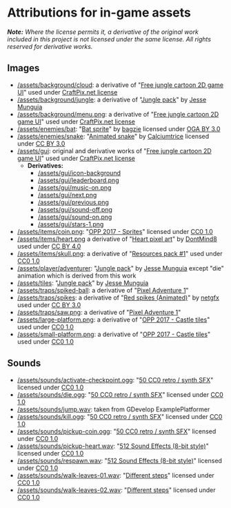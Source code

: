 # Attributions for in-game assets

***Note:** Where the license permits it, a derivative of the original work included in this project is not licensed under the same license. All rights reserved for derivative works.* 

## Images
- [/assets/background/cloud](https://github.com/Genhis/CSC3224/tree/master/assets/background): a derivative of "[Free jungle cartoon 2D game UI]" used under [CraftPix.net license]
- [/assets/background/jungle](https://github.com/Genhis/CSC3224/tree/master/assets/background): a derivative of "[Jungle pack]" by [Jesse Munguia]
- [/assets/background/menu.png](https://github.com/Genhis/CSC3224/tree/master/assets/background/menu.png): a derivative of "[Free jungle cartoon 2D game UI]" used under [CraftPix.net license]
- [/assets/enemies/bat](https://github.com/Genhis/CSC3224/tree/master/assets/enemies/bat): "[Bat sprite](https://opengameart.org/content/bat-sprite)" by [bagzie](https://opengameart.org/users/bagzie) licensed under [OGA BY 3.0]
- [/assets/enemies/snake](https://github.com/Genhis/CSC3224/tree/master/assets/enemies/snake): "[Animated snake](https://opengameart.org/content/animated-snake)" by [Calciumtrice](https://opengameart.org/users/calciumtrice) licensed under [CC BY 3.0]
- [/assets/gui](https://github.com/Genhis/CSC3224/tree/master/assets/gui): original and derivative works of "[Free jungle cartoon 2D game UI]" used under [CraftPix.net license]
  - **Derivatives:**
    - [/assets/gui/icon-background](https://github.com/Genhis/CSC3224/tree/master/assets/gui)
    - [/assets/gui/leaderboard.png](https://github.com/Genhis/CSC3224/tree/master/assets/gui/leaderboard.png)
    - [/assets/gui/music-on.png](https://github.com/Genhis/CSC3224/tree/master/assets/gui/music-on.png)
    - [/assets/gui/next.png](https://github.com/Genhis/CSC3224/tree/master/assets/gui/next.png)
    - [/assets/gui/previous.png](https://github.com/Genhis/CSC3224/tree/master/assets/gui/previous.png)
    - [/assets/gui/sound-off.png](https://github.com/Genhis/CSC3224/tree/master/assets/gui/sound-off.png)
    - [/assets/gui/sound-on.png](https://github.com/Genhis/CSC3224/tree/master/assets/gui/sound-on.png)
    - [/assets/gui/stars-1.png](https://github.com/Genhis/CSC3224/tree/master/assets/gui/stars-1.png)
- [/assets/items/coin.png](https://github.com/Genhis/CSC3224/tree/master/assets/items/coin.png): "[OPP 2017 - Sprites](https://openpixelproject.itch.io/opp2017sprites)" licensed under [CC0 1.0]
- [/assets/items/heart.png](https://github.com/Genhis/CSC3224/tree/master/assets/items/heart.png) a derivative of "[Heart pixel art](https://opengameart.org/content/heart-pixel-art)" by [DontMind8](https://opengameart.org/users/dontmind8) used under [CC BY 4.0]
- [/assets/items/skull.png](https://github.com/Genhis/CSC3224/tree/master/assets/items/skull.png): a derivative of "[Resources pack #1](https://opengameart.org/content/resouces-pack-1)" used under [CC0 1.0]
- [/assets/player/adventurer](https://github.com/Genhis/CSC3224/tree/master/assets/player/adventurer): "[Jungle pack]" by [Jesse Munguia] except "die" animation which is derived from this work
- [/assets/tiles](https://github.com/Genhis/CSC3224/tree/master/assets/tiles): "[Jungle pack]" by [Jesse Munguia]
- [/assets/traps/spiked-ball](https://github.com/Genhis/CSC3224/tree/master/assets/traps/spiked-ball): a derivative of "[Pixel Adventure 1]"
- [/assets/traps/spikes](https://github.com/Genhis/CSC3224/tree/master/assets/traps/spikes): a derivative of "[Red spikes (Animated)](https://opengameart.org/content/red-spikes-animated)" by [netgfx](https://opengameart.org/users/netgfx) used under [CC BY 3.0]
- [/assets/traps/saw.png](https://github.com/Genhis/CSC3224/tree/master/assets/traps/saw.png): a derivative of "[Pixel Adventure 1]"
- [/assets/large-platform.png](https://github.com/Genhis/CSC3224/tree/master/assets/large-platform.png): a derivative of "[OPP 2017 - Castle tiles]" used under [CC0 1.0]
- [/assets/small-platform.png](https://github.com/Genhis/CSC3224/tree/master/assets/small-platform.png): a derivative of "[OPP 2017 - Castle tiles]" used under [CC0 1.0]

## Sounds
- [/assets/sounds/activate-checkpoint.ogg](https://github.com/Genhis/CSC3224/tree/master/assets/sounds/activate-checkpoint.ogg): "[50 CC0 retro / synth SFX]" licensed under [CC0 1.0]
- [/assets/sounds/die.ogg](https://github.com/Genhis/CSC3224/tree/master/assets/sounds/die.ogg): "[50 CC0 retro / synth SFX]" licensed under [CC0 1.0]
- [/assets/sounds/jump.wav](https://github.com/Genhis/CSC3224/tree/master/assets/sounds/jump.wav): taken from GDevelop ExamplePlatformer
- [/assets/sounds/kill.ogg](https://github.com/Genhis/CSC3224/tree/master/assets/sounds/kill.ogg): "[50 CC0 retro / synth SFX]" licensed under [CC0 1.0]
- [/assets/sounds/pickup-coin.ogg](https://github.com/Genhis/CSC3224/tree/master/assets/sounds/pickup-coin.ogg): "[50 CC0 retro / synth SFX]" licensed under [CC0 1.0]
- [/assets/sounds/pickup-heart.wav](https://github.com/Genhis/CSC3224/tree/master/assets/sounds/pickup-heart.wav): "[512 Sound Effects (8-bit style)]" licensed under [CC0 1.0]
- [/assets/sounds/respawn.wav](https://github.com/Genhis/CSC3224/tree/master/assets/sounds/respawn.wav): "[512 Sound Effects (8-bit style)]" licensed under [CC0 1.0]
- [/assets/sounds/walk-leaves-01.wav](https://github.com/Genhis/CSC3224/tree/master/assets/sounds/walk-leaves-01.wav): "[Different steps]" licensed under [CC0 1.0]
- [/assets/sounds/walk-leaves-02.wav](https://github.com/Genhis/CSC3224/tree/master/assets/sounds/walk-leaves-02.wav): "[Different steps]" licensed under [CC0 1.0]

[CC BY 3.0]: http://creativecommons.org/licenses/by/3.0/
[CC BY 4.0]: https://creativecommons.org/licenses/by/4.0/
[CC0 1.0]: https://creativecommons.org/publicdomain/zero/1.0/
[CraftPix.net license]: https://craftpix.net/file-licenses/
[OGA BY 3.0]: http://opengameart.org/content/oga-by-30-faq

[50 CC0 retro / synth SFX]: https://opengameart.org/content/50-cc0-retro-synth-sfx
[512 Sound Effects (8-bit style)]: https://opengameart.org/content/512-sound-effects-8-bit-style
[Different steps]: https://opengameart.org/content/different-steps-on-wood-stone-leaves-gravel-and-mud
[Free jungle cartoon 2D game UI]: https://craftpix.net/freebies/free-jungle-cartoon-2d-game-ui/
[Jungle pack]: https://jesse-m.itch.io/jungle-pack
[OPP 2017 - Castle tiles]: https://openpixelproject.itch.io/opp2017castle
[Pixel Adventure 1]: https://pixel-frog.itch.io/pixel-adventure-1

[Jesse Munguia]: https://twitter.com/Jsf23Art
